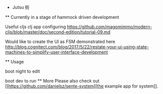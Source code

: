 * Jutsu 術

** Currently in a stage of hammock driven development

Useful cljs clj app configuring
https://github.com/magomimmo/modern-cljs/blob/master/doc/second-edition/tutorial-09.md

Would like to create the UI as FSM demonstrated here
http://blog.cognitect.com/blog/2017/5/22/restate-your-ui-using-state-machines-to-simplify-user-interface-development

** Usage

boot night to edit

boot dev to run
** More
Please also check out [[https://github.com/danielsz/sente-system][the example app for system]].